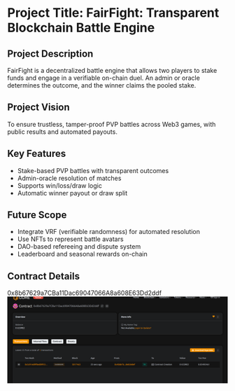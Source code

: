# Project Title: FairFight: Transparent Blockchain Battle Engine 

## Project Description
FairFight is a decentralized battle engine that allows two players to stake funds and engage in a verifiable on-chain duel. An admin or oracle determines the outcome, and the winner claims the pooled stake.

## Project Vision
To ensure trustless, tamper-proof PVP battles across Web3 games, with public results and automated payouts.

## Key Features
- Stake-based PVP battles with transparent outcomes
- Admin-oracle resolution of matches
- Supports win/loss/draw logic
- Automatic winner payout or draw split

## Future Scope
- Integrate VRF (verifiable randomness) for automated resolution
- Use NFTs to represent battle avatars
- DAO-based refereeing and dispute system
- Leaderboard and seasonal rewards on-chain

## Contract Details
0x8b67629a7CBa11Dac69047066A8a608E63Dd2ddf
![alt text](image.png)



